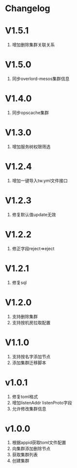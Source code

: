 # Changelog

# V1.5.1
1. 增加删除集群关联关系

# V1.5.0
1. 同步overlord-mesos集群信息

# V1.4.0
1. 同步opscache集群

# V1.3.0
1. 增加服务树权限筛选

# V1.2.4
1. 增加一键导入tw.yml文件接口  

# V1.2.3
1. 修复默认值update无效  

# V1.2.2
1. 修正字段reject=>eject

# V1.2.1
1. 修复sql  

# V1.2.0
1. 支持删除集群
2. 支持按机房拉取配置 

# V1.1.0
1. 支持按名字添加节点
2. 添加集群迁移脚本  

# v1.0.1
1. 修复toml格式 
2. 增加listenAddr listenProto字段
3. 允许修改集群信息  

# v1.0.0
1. 根据appid获取toml文件配置
2. 向集群添加删除节点
3. 获取集群列表
4. 创建集群 
